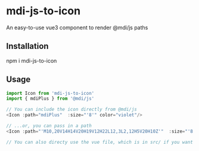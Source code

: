 # mdi-js-to-icon
An easy-to-use vue3 component to render @mdi/js paths

## Installation
npm i mdi-js-to-icon

## Usage
```js 
import Icon from 'mdi-js-to-icon'
import { mdiPlus } from '@mdi/js'

// You can include the icon directly from @mdi/js
<Icon :path="mdiPlus"  :size="'8'" color="violet"/>

// ...or, you can pass in a path
<Icon :path="'M10,20V14H14V20H19V12H22L12,3L2,12H5V20H10Z'"  :size="'8'" color="red"/>

// You can also directy use the vue file, which is in src/ if you want

```